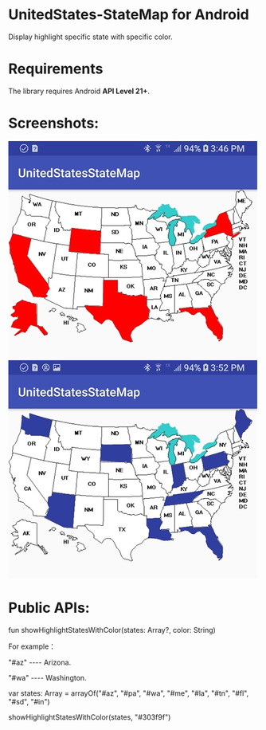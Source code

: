 # UnitedStates-StateMap for Android
Display highlight specific state with specific color.

# Requirements
The library requires Android **API Level 21+**.

# Screenshots:
![Main screen](/screenshot/Screenshot_20180627-154606_UnitedStatesStateMap.jpg) ![Main screen](/screenshot/Screenshot_20180627-155225_UnitedStatesStateMap.jpg)

# Public APIs:
fun showHighlightStatesWithColor(states: Array<String>?, color: String)
  
For example：

"#az" ---- Arizona.

"#wa" ---- Washington.

var states: Array<String> = arrayOf("#az", "#pa", "#wa", "#me", "#la", "#tn", "#fl", "#sd", "#in")

showHighlightStatesWithColor(states, "#303f9f")
